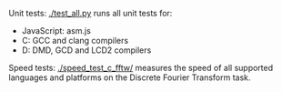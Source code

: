 Unit tests: [./test_all.py](test_all.py) runs all unit tests for:
 * JavaScript: asm.js
 * C: GCC and clang compilers
 * D: DMD, GCD and LCD2 compilers

Speed tests: [./speed_test_c_fftw/](speed_test_c_fftw) measures the speed of all supported languages and platforms on the Discrete Fourier Transform task.